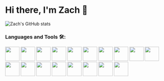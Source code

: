 # Hi there, I'm Zach 👋 

<!-- add about me -->

<!-- [![Zach's GitHub stats](https://github-readme-stats.vercel.app/api?username=zestefano)](https://github.com/anuraghazra/github-readme-stats) -->

![Zach's GitHub stats](https://github-readme-stats.vercel.app/api?username=zestefano&hide=issues,stars&count_private=true&show_icons=true&theme=synthwave)

<!-- [![Top Langs](https://github-readme-stats.vercel.app/api/top-langs/?username=zestefano&layout=compact&theme=synthwave&langs_count=8)](https://github.com/anuraghazra/github-readme-stats) -->


### Languages and Tools 🛠️:
<p float="left">
    <img src="https://cdn.jsdelivr.net/gh/devicons/devicon/icons/react/react-original-wordmark.svg" width="46px" />
    <img src="https://cdn.jsdelivr.net/gh/devicons/devicon/icons/javascript/javascript-original.svg" width="46px" />
    <img src="https://cdn.jsdelivr.net/gh/devicons/devicon/icons/python/python-original-wordmark.svg" width="46" />
    <img src="https://cdn.jsdelivr.net/gh/devicons/devicon/icons/postgresql/postgresql-original-wordmark.svg" width="46" />
    <img src="https://cdn.jsdelivr.net/gh/devicons/devicon/icons/redux/redux-original.svg" width="46" />
    <img src="https://cdn.jsdelivr.net/gh/devicons/devicon/icons/git/git-original-wordmark.svg" width="46" />
    <img src="https://w7.pngwing.com/pngs/925/447/png-transparent-express-js-node-js-javascript-mongodb-node-js-text-trademark-logo.png" width="46"/>
    <img src="https://cdn.jsdelivr.net/gh/devicons/devicon/icons/nodejs/nodejs-original-wordmark.svg" width="46" />
    <img src="https://cdn.jsdelivr.net/gh/devicons/devicon/icons/sequelize/sequelize-original-wordmark.svg" width="46" />
    <img src="https://www.seekpng.com/png/detail/875-8753366_flask-framework-logo-svg.png" width="46" />
    <img src="https://cdn.jsdelivr.net/gh/devicons/devicon/icons/npm/npm-original-wordmark.svg" width="46" />
    <img src="https://cdn.jsdelivr.net/gh/devicons/devicon/icons/html5/html5-original-wordmark.svg" width="46" />
    <img src="https://cdn.jsdelivr.net/gh/devicons/devicon/icons/css3/css3-original-wordmark.svg" width="46" />
    <img src="https://cdn.jsdelivr.net/gh/devicons/devicon/icons/jquery/jquery-original-wordmark.svg" width="46" />
    <img src="https://cdn.jsdelivr.net/gh/devicons/devicon/icons/docker/docker-original-wordmark.svg" width="46" />
    <img src="https://cdn.jsdelivr.net/gh/devicons/devicon/icons/heroku/heroku-original-wordmark.svg" width="46" />
    <img src="https://cdn.jsdelivr.net/gh/devicons/devicon/icons/mocha/mocha-plain.svg" width="46" />
    <img src="https://cdn.jsdelivr.net/gh/devicons/devicon/icons/pytest/pytest-original-wordmark.svg" width="46" />



          

<!-- test -->

</p>


